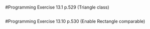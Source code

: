 #Programming Exercise 13.1 p.529 (Triangle class)

```java
```

#Programming Exercise 13.10 p.530 (Enable Rectangle comparable)

```java
```
